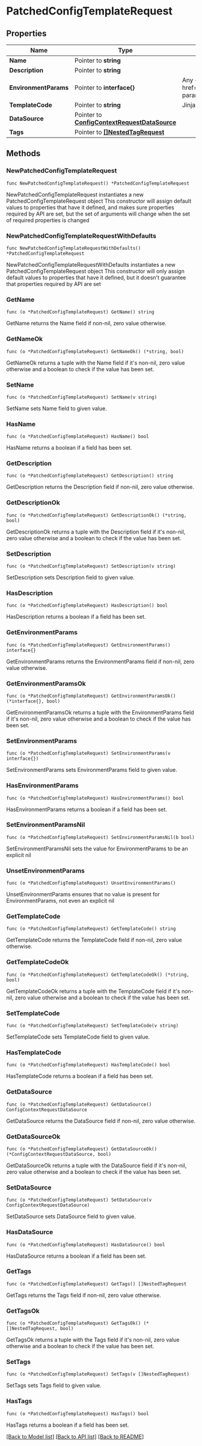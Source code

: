 # PatchedConfigTemplateRequest

## Properties

Name | Type | Description | Notes
------------ | ------------- | ------------- | -------------
**Name** | Pointer to **string** |  | [optional] 
**Description** | Pointer to **string** |  | [optional] 
**EnvironmentParams** | Pointer to **interface{}** | Any &lt;a href&#x3D;\&quot;https://jinja.palletsprojects.com/en/3.1.x/api/#jinja2.Environment\&quot;&gt;additional parameters&lt;/a&gt; to pass when constructing the Jinja2 environment. | [optional] 
**TemplateCode** | Pointer to **string** | Jinja2 template code. | [optional] 
**DataSource** | Pointer to [**ConfigContextRequestDataSource**](ConfigContextRequestDataSource.md) |  | [optional] 
**Tags** | Pointer to [**[]NestedTagRequest**](NestedTagRequest.md) |  | [optional] 

## Methods

### NewPatchedConfigTemplateRequest

`func NewPatchedConfigTemplateRequest() *PatchedConfigTemplateRequest`

NewPatchedConfigTemplateRequest instantiates a new PatchedConfigTemplateRequest object
This constructor will assign default values to properties that have it defined,
and makes sure properties required by API are set, but the set of arguments
will change when the set of required properties is changed

### NewPatchedConfigTemplateRequestWithDefaults

`func NewPatchedConfigTemplateRequestWithDefaults() *PatchedConfigTemplateRequest`

NewPatchedConfigTemplateRequestWithDefaults instantiates a new PatchedConfigTemplateRequest object
This constructor will only assign default values to properties that have it defined,
but it doesn't guarantee that properties required by API are set

### GetName

`func (o *PatchedConfigTemplateRequest) GetName() string`

GetName returns the Name field if non-nil, zero value otherwise.

### GetNameOk

`func (o *PatchedConfigTemplateRequest) GetNameOk() (*string, bool)`

GetNameOk returns a tuple with the Name field if it's non-nil, zero value otherwise
and a boolean to check if the value has been set.

### SetName

`func (o *PatchedConfigTemplateRequest) SetName(v string)`

SetName sets Name field to given value.

### HasName

`func (o *PatchedConfigTemplateRequest) HasName() bool`

HasName returns a boolean if a field has been set.

### GetDescription

`func (o *PatchedConfigTemplateRequest) GetDescription() string`

GetDescription returns the Description field if non-nil, zero value otherwise.

### GetDescriptionOk

`func (o *PatchedConfigTemplateRequest) GetDescriptionOk() (*string, bool)`

GetDescriptionOk returns a tuple with the Description field if it's non-nil, zero value otherwise
and a boolean to check if the value has been set.

### SetDescription

`func (o *PatchedConfigTemplateRequest) SetDescription(v string)`

SetDescription sets Description field to given value.

### HasDescription

`func (o *PatchedConfigTemplateRequest) HasDescription() bool`

HasDescription returns a boolean if a field has been set.

### GetEnvironmentParams

`func (o *PatchedConfigTemplateRequest) GetEnvironmentParams() interface{}`

GetEnvironmentParams returns the EnvironmentParams field if non-nil, zero value otherwise.

### GetEnvironmentParamsOk

`func (o *PatchedConfigTemplateRequest) GetEnvironmentParamsOk() (*interface{}, bool)`

GetEnvironmentParamsOk returns a tuple with the EnvironmentParams field if it's non-nil, zero value otherwise
and a boolean to check if the value has been set.

### SetEnvironmentParams

`func (o *PatchedConfigTemplateRequest) SetEnvironmentParams(v interface{})`

SetEnvironmentParams sets EnvironmentParams field to given value.

### HasEnvironmentParams

`func (o *PatchedConfigTemplateRequest) HasEnvironmentParams() bool`

HasEnvironmentParams returns a boolean if a field has been set.

### SetEnvironmentParamsNil

`func (o *PatchedConfigTemplateRequest) SetEnvironmentParamsNil(b bool)`

 SetEnvironmentParamsNil sets the value for EnvironmentParams to be an explicit nil

### UnsetEnvironmentParams
`func (o *PatchedConfigTemplateRequest) UnsetEnvironmentParams()`

UnsetEnvironmentParams ensures that no value is present for EnvironmentParams, not even an explicit nil
### GetTemplateCode

`func (o *PatchedConfigTemplateRequest) GetTemplateCode() string`

GetTemplateCode returns the TemplateCode field if non-nil, zero value otherwise.

### GetTemplateCodeOk

`func (o *PatchedConfigTemplateRequest) GetTemplateCodeOk() (*string, bool)`

GetTemplateCodeOk returns a tuple with the TemplateCode field if it's non-nil, zero value otherwise
and a boolean to check if the value has been set.

### SetTemplateCode

`func (o *PatchedConfigTemplateRequest) SetTemplateCode(v string)`

SetTemplateCode sets TemplateCode field to given value.

### HasTemplateCode

`func (o *PatchedConfigTemplateRequest) HasTemplateCode() bool`

HasTemplateCode returns a boolean if a field has been set.

### GetDataSource

`func (o *PatchedConfigTemplateRequest) GetDataSource() ConfigContextRequestDataSource`

GetDataSource returns the DataSource field if non-nil, zero value otherwise.

### GetDataSourceOk

`func (o *PatchedConfigTemplateRequest) GetDataSourceOk() (*ConfigContextRequestDataSource, bool)`

GetDataSourceOk returns a tuple with the DataSource field if it's non-nil, zero value otherwise
and a boolean to check if the value has been set.

### SetDataSource

`func (o *PatchedConfigTemplateRequest) SetDataSource(v ConfigContextRequestDataSource)`

SetDataSource sets DataSource field to given value.

### HasDataSource

`func (o *PatchedConfigTemplateRequest) HasDataSource() bool`

HasDataSource returns a boolean if a field has been set.

### GetTags

`func (o *PatchedConfigTemplateRequest) GetTags() []NestedTagRequest`

GetTags returns the Tags field if non-nil, zero value otherwise.

### GetTagsOk

`func (o *PatchedConfigTemplateRequest) GetTagsOk() (*[]NestedTagRequest, bool)`

GetTagsOk returns a tuple with the Tags field if it's non-nil, zero value otherwise
and a boolean to check if the value has been set.

### SetTags

`func (o *PatchedConfigTemplateRequest) SetTags(v []NestedTagRequest)`

SetTags sets Tags field to given value.

### HasTags

`func (o *PatchedConfigTemplateRequest) HasTags() bool`

HasTags returns a boolean if a field has been set.


[[Back to Model list]](../README.md#documentation-for-models) [[Back to API list]](../README.md#documentation-for-api-endpoints) [[Back to README]](../README.md)


